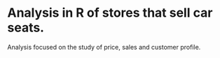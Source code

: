 # Analysis in R of stores that sell car seats.
Analysis focused on the study of price, sales and customer profile.
